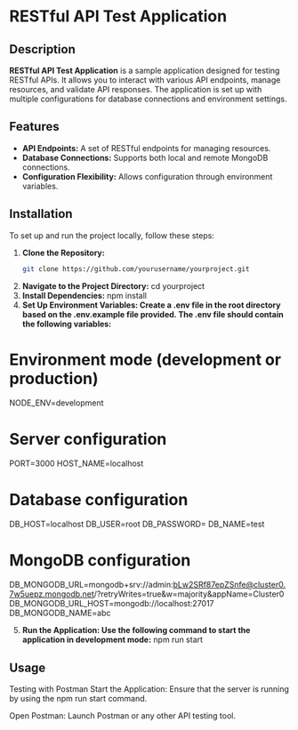 # RESTful API Test Application

## Description

**RESTful API Test Application** is a sample application designed for testing RESTful APIs. It allows you to interact with various API endpoints, manage resources, and validate API responses. The application is set up with multiple configurations for database connections and environment settings.

## Features

- **API Endpoints:** A set of RESTful endpoints for managing resources.
- **Database Connections:** Supports both local and remote MongoDB connections.
- **Configuration Flexibility:** Allows configuration through environment variables.

## Installation

To set up and run the project locally, follow these steps:

1. **Clone the Repository:**
   ```bash
   git clone https://github.com/yourusername/yourproject.git
   ```
2. **Navigate to the Project Directory:**
   cd yourproject
3. **Install Dependencies:**
   npm install
4. **Set Up Environment Variables: Create a .env file in the root directory based on the .env.example file provided. The .env file should contain the following variables:**

# Environment mode (development or production)

NODE_ENV=development

# Server configuration

PORT=3000
HOST_NAME=localhost

# Database configuration

DB_HOST=localhost
DB_USER=root
DB_PASSWORD=
DB_NAME=test

# MongoDB configuration

DB_MONGODB_URL=mongodb+srv://admin:bLw2SRf87epZSnfe@cluster0.7w5uepz.mongodb.net/?retryWrites=true&w=majority&appName=Cluster0
DB_MONGODB_URL_HOST=mongodb://localhost:27017
DB_MONGODB_NAME=abc

5. **Run the Application: Use the following command to start the application in development mode:**
   npm run start

## Usage

Testing with Postman
Start the Application: Ensure that the server is running by using the npm run start command.

Open Postman: Launch Postman or any other API testing tool.
